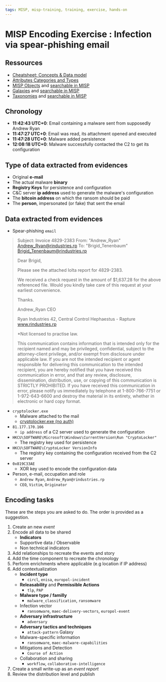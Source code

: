 ```yaml
---
tags: MISP, misp-training, training, exercise, hands-on
---
```

# MISP Encoding Exercise : Infection via spear-phishing email

## Ressources
- [Cheatsheet: Concepts & Data model](https://www.misp-project.org/misp-training/cheatsheet.pdf)
- [Attributes Categories and Types](https://iglocska.eu/pages/display/doc/categories_and_types)
- [MISP Objects](https://www.misp-project.org/objects.html) and [searchable in MISP](https://iglocska.eu/taxonomies/index)
- [Galaxies](https://www.misp-project.org/galaxy.html) and [searchable in MISP](https://iglocska.eu/galaxies/index)
- [Taxonomies](https://www.misp-project.org/taxonomies.html) and [searchable in MISP](https://iglocska.eu/taxonomies/index)

## Chronology
- **11:42:43 UTC+0**: Email containing a malware sent from supposedly Andrew Ryan
- **11:47:27 UTC+0**: Email was read, its attachment opened and executed
- **11:47:28 UTC+0**: Malware added persistence
- **12:08:18 UTC+0**: Malware successfully contacted the C2 to get its configuration

## Type of data extracted from evidences
- Original **e-mail**
- The actual malware **binary**
- **Registry Keys** for persistence and configuration
- C&C server **ip address** used to generate the malware's configuration
- The **bitcoin address** on which the ransom should be paid
- The **person**, impersonated (or fake) that sent the email


## Data extracted from evidences
- Spear-phishing `email`
> Subject: Invoice 4829-2383
>From: "Andrew_Ryan" <Andrew_Ryan@rindustries.rp>
>To: "Brigid_Tenenbaum" <Brigid_Tenenbaum@rindustries.rp>
>
>Dear Brigid,
>
>Please see the attached Iolta report for 4829-2383.
>
>We received a check request in the amount of $1,637.28 for the above referenced file. Would you kindly take care of this request at your earliest convenience.
>
>Thanks.
>
>Andrew_Ryan
>CEO
>
>Ryan Industries
>42, Central Control Hephaestus - Rapture
>www.rindustries.rp
>
>*Not licensed to practise law.
>
>This communication contains information that is intended only for the recipient named and may be privileged, confidential, subject to the attorney-client privilege, and/or exempt from disclosure under applicable law. If you are not the intended recipient or agent responsible for delivering this communication to the intended recipient, you are hereby notified that you have received this communication in error, and that any review, disclosure, dissemination, distribution, use, or copying of this communication is STRICTLY PROHIBITED. If you have received this communication in error, please notify us immediately by telephone at 1-800-766-7751 or 1-972-643-6600 and destroy the material in its entirety, whether in electronic or hard copy format.
- `cryptolocker.exe`
    - Malware attached to the mail
    - [cryptolocker.exe (no auth)](https://iglocska.eu/malicious.exe)
- `81.177.170.166`
    - `ip address` of a C2 server used to generate the configuration
- `HKCU\SOFTWARE\Microsoft\Windows\CurrentVersion\Run "CryptoLocker"`
    - The registry key used for persistence
- `HKCU\SOFTWARE\CryptoLocker VersionInfo`
    - The registry key containing the configuration received from the C2 server
- `0x819C33AE`
    - XOR key used to encode the configuration data
- Person, e-mail, occupation and role
    - `Andrew Ryan`, `Andrew_Ryan@rindustries.rp`
    - `CEO`, `Victim`, `Originator`

## Encoding tasks
These are the steps you are asked to do. The order is provided as a suggestion.
1. Create an new *event*
2. Encode all data to be shared
    - **Indicators**
    - Supportive data / Observable
    - Non technical indicators
3. Add relationships to recreate the events and story
4. Add the time component to recreate the chronology
5. Perform enrichments where applicable (e.g location if IP address)
6. Add contextualization
    - **Incident type**
        - `circl`, `enisa`, `europol-incident`
    - **Releasability** and **Permissible Actions**
        - `tlp`, `PAP`
    - **Malware type / familly**
        - `malware_classification`, `ransomware`
    - Infection vector
        - `ransomware`, `maec-delivery-vectors`, `europol-event`
    - **Adversary infrastructure**
        - `adversary`
    - **Adversary tactics and techniques**
        - `attack-pattern` Galaxy
    - Malware-specific information
        - `ransomware`, `maec-malware-capabilities`
    - Mitigations and Detection
        - `Course of Action`
    - Collaboration and sharing
        - `workflow`, `collaborative-intelligence`
7. Create a small write-up as an *event report*
8. Review the distribution level and publish

